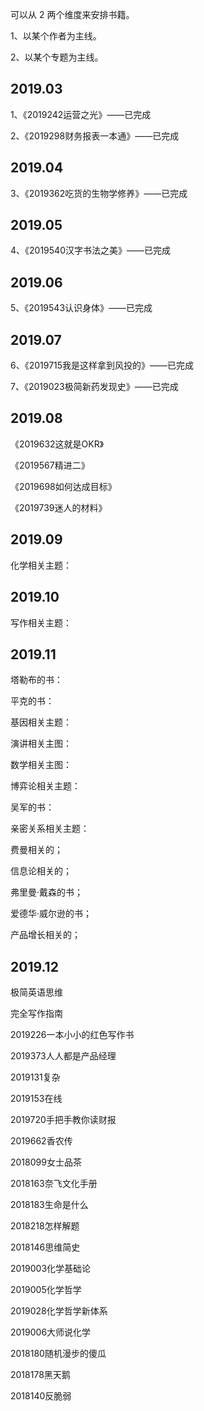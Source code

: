 可以从 2 两个维度来安排书籍。

1、以某个作者为主线。

2、以某个专题为主线。


## 2019.03

1、《2019242运营之光》——已完成

2、《2019298财务报表一本通》——已完成

## 2019.04

3、《2019362吃货的生物学修养》——已完成

## 2019.05

4、《2019540汉字书法之美》——已完成

## 2019.06

5、《2019543认识身体》——已完成

## 2019.07

6、《2019715我是这样拿到风投的》——已完成

7、《2019023极简新药发现史》——已完成

## 2019.08

《2019632这就是OKR》

《2019567精进二》

《2019698如何达成目标》

《2019739迷人的材料》

## 2019.09

化学相关主题：



## 2019.10

写作相关主题：

## 2019.11

塔勒布的书：

平克的书：

基因相关主题：

演讲相关主图：

数学相关主图：

博弈论相关主题：

吴军的书：

亲密关系相关主题：

费曼相关的；

信息论相关的；

弗里曼·戴森的书；

爱德华·威尔逊的书；

产品增长相关的；


## 2019.12




极简英语思维

完全写作指南

2019226一本小小的红色写作书

2019373人人都是产品经理

2019131复杂

2019153在线

2019720手把手教你读财报

2019662香农传

2018099女士品茶

2018163奈飞文化手册

2018183生命是什么

2018218怎样解题

2018146思维简史

2019003化学基础论

2019005化学哲学

2019028化学哲学新体系

2019006大师说化学

2018180随机漫步的傻瓜

2018178黑天鹅

2018140反脆弱




